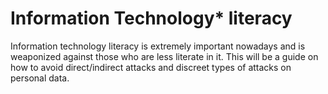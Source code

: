# Information Technology* literacy
Information technology literacy is extremely important nowadays and is weaponized against those who are less literate in it.
This will be a guide on how to avoid direct/indirect attacks and discreet types of attacks on personal data.
